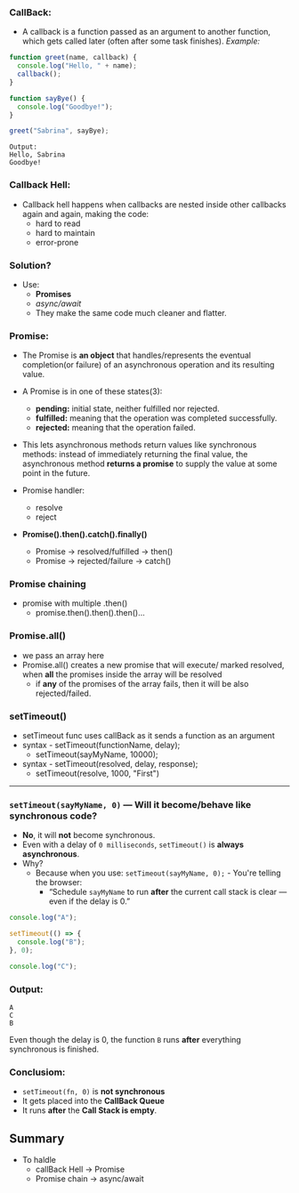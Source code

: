 ### CallBack:
- A callback is a function passed as an argument to another function, which gets called later (often after some task finishes).
*Example:*

```js
function greet(name, callback) {
  console.log("Hello, " + name);
  callback();
}

function sayBye() {
  console.log("Goodbye!");
}

greet("Sabrina", sayBye);
```
```
Output:
Hello, Sabrina
Goodbye!
```

### Callback Hell:
- Callback hell happens when callbacks are nested inside other callbacks again and again, making the code:
  - hard to read 
  - hard to maintain 
  - error-prone 

### Solution?
- Use:
  - **Promises**
  - *async/await*
  - They make the same code much cleaner and flatter.



### Promise: 
- The Promise is **an object** that handles/represents the eventual completion(or failure) of an asynchronous operation and its resulting value.
- A Promise is in one of these states(3):
  - **pending:** initial state, neither fulfilled nor rejected.
  - **fulfilled:** meaning that the operation was completed successfully.
  - **rejected:** meaning that the operation failed.
- This lets asynchronous methods return values like synchronous methods: instead of immediately returning the final value, the asynchronous method **returns a promise** to supply the value at some point in the future.
- Promise handler:
  - resolve
  - reject

- **Promise().then().catch().finally()**
  - Promise -> resolved/fulfilled -> then()
  - Promise -> rejected/failure -> catch()

### Promise chaining
- promise with multiple .then()
  - promise.then().then().then()...

### Promise.all()
- we pass an array here
- Promise.all() creates a new promise that will execute/ marked resolved, when **all** the promises inside the array will be resolved
  - if **any** of the promises of the array fails, then it will be also rejected/failed.


### setTimeout()
- setTimeout func uses callBack as it sends a function as an argument
- syntax - setTimeout(functionName, delay);
  - setTimeout(sayMyName, 10000);
- syntax - setTimeout(resolved, delay, response);
  - setTimeout(resolve, 1000, "First")



---


### `setTimeout(sayMyName, 0)` — Will it become/behave like **synchronous code**?

- **No**, it will **not** become synchronous.  
- Even with a delay of `0 milliseconds`, `setTimeout()` is **always asynchronous**.
- Why?
  - Because when you use: `setTimeout(sayMyName, 0);` - You're telling the browser:
     - “Schedule `sayMyName` to run **after** the current call stack is clear — even if the delay is 0.”


```js
console.log("A");

setTimeout(() => {
  console.log("B");
}, 0);

console.log("C");
```

### Output:
```
A
C
B
```

Even though the delay is 0, the function `B` runs **after** everything synchronous is finished.

### Conclusiom:
- `setTimeout(fn, 0)` is **not synchronous**
- It gets placed into the **CallBack Queue**
- It runs **after** the **Call Stack is empty**.



## Summary
- To haldle
  - callBack Hell -> Promise
  - Promise chain -> async/await